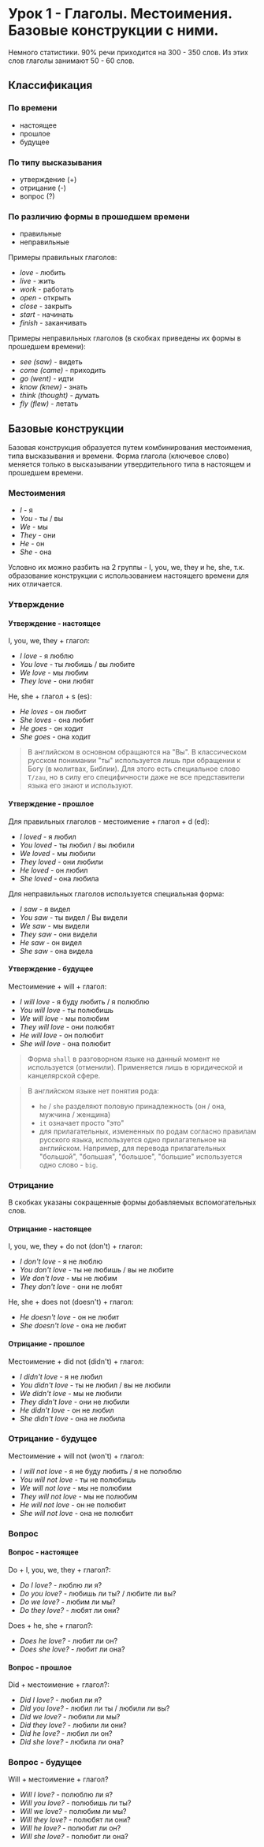 # Урок 1 - Глаголы. Местоимения. Базовые конструкции с ними.

Немного статистики. 90% речи приходится на 300 - 350 слов. Из этих слов глаголы занимают 50 - 60 слов.

## Классификация

### По времени

- настоящее
- прошлое
- будущее

### По типу высказывания

- утверждение (+)
- отрицание (-)
- вопрос (?)

### По различию формы в прошедшем времени

- правильные
- неправильные

Примеры правильных глаголов:

- *love* - любить
- *live* - жить
- *work* - работать
- *open* - открыть
- *close* - закрыть
- *start* - начинать
- *finish* - заканчивать

Примеры неправильных глаголов (в скобках приведены их формы в прошедшем времени):

- *see (saw)* - видеть
- *come (came)* - приходить
- *go (went)* - идти
- *know (knew)* - знать
- *think (thought)* - думать
- *fly (flew)* - летать

## Базовые конструкции

Базовая конструкция образуется путем комбинирования местоимения, типа высказывания и времени. Форма глагола (ключевое
слово) меняется только в высказывании утвердительного типа в настоящем и прошедшем времени.

### Местоимения

- *I* - я
- *You* - ты / вы
- *We* - мы
- *They* - они
- *He* - он
- *She* - она

Условно их можно разбить на 2 группы - I, you, we, they и he, she, т.к. образование конструкции с использованием
настоящего времени для них отличается.

### Утверждение

#### Утверждение - настоящее

I, you, we, they + глагол:

- *I love* - я люблю
- *You love* - ты любишь / вы любите
- *We love* - мы любим
- *They love* - они любят

He, she + глагол + s (es):

- *He loves* - он любит
- *She loves* - она любит
- *He goes* - он ходит
- *She goes* - она ходит

> В английском в основном обращаются на "Вы". В классическом русском понимании "ты" используется лишь при обращении к
> Богу (в молитвах, Библии). Для этого есть специальное слово `T/zau`, но в силу его специфичности даже не все
представители языка его знают и используют.

#### Утверждение - прошлое

Для правильных глаголов - местоимение + глагол + d (ed):

- *I loved* - я любил
- *You loved* - ты любил / вы любили
- *We loved* - мы любили
- *They loved* - они любили
- *He loved* - он любил
- *She loved* - она любила

Для неправильных глаголов используется специальная форма:

- *I saw* - я видел
- *You saw* - ты видел / Вы видели
- *We saw* - мы видели
- *They saw* - они видели
- *He saw* - он видел
- *She saw* - она видела

#### Утверждение - будущее

Местоимение + will + глагол:

- *I will love* - я буду любить / я полюблю
- *You will love* - ты полюбишь
- *We will love* - мы полюбим
- *They will love* - они полюбят
- *He will love* - он полюбит
- *She will love* - она полюбит

> Форма `shall` в разговорном языке на данный момент не используется (отменили). Применяется лишь в юридической и
> канцелярской сфере.

> В английском языке нет понятия рода:
>
> - `he` / `she` разделяют половую принадлежность (он / она, мужчина / женщина)
> - `it` означает просто "это"
> - для прилагательных, измененных по родам согласно правилам русского языка, используется одно прилагательное на
> английском. Например, для перевода прилагательных "большой", "большая", "большое", "большие" используется одно слово -
> `big`.

### Отрицание

В скобках указаны сокращенные формы добавляемых вспомогательных слов.

#### Отрицание - настоящее

I, you, we, they + do not (don't) + глагол:

- *I don't love* - я не люблю
- *You don't love* - ты не любишь / вы не любите
- *We don't love* - мы не любим
- *They don't love* - они не любят

He, she + does not (doesn't) + глагол:

- *He doesn't love* - он не любит
- *She doesn't love* - она не любит

#### Отрицание - прошлое

Местоимение + did not (didn't) + глагол:

- *I didn't love* - я не любил
- *You didn't love* - ты не любил / вы не любили
- *We didn't love* - мы не любили
- *They didn't love* - они не любили
- *He didn't love* - он не любил
- *She didn't love* - она не любила

### Отрицание - будущее

Местоимение + will not (won't) + глагол:

- *I will not love* - я не буду любить / я не полюблю
- *You will not love* - ты не полюбишь
- *We will not love* - мы не полюбим
- *They will not love* - мы не полюбим
- *He will not love* - он не полюбит
- *She will not love* - она не полюбит

### Вопрос

#### Вопрос - настоящее

Do + I, you, we, they + глагол?:

- *Do I love?* - люблю ли я?
- *Do you love?* - любишь ли ты? / любите ли вы?
- *Do we love?* - любим ли мы?
- *Do they love?* - любят ли они?

Does + he, she + глагол?:

- *Does he love?* - любит ли он?
- *Does she love?* - любит ли она?

#### Вопрос - прошлое

Did + местоимение + глагол?:

- *Did I love?* - любил ли я?
- *Did you love?* - любил ли ты / любили ли вы?
- *Did we love?* - любили ли мы?
- *Did they love?* - любили ли они?
- *Did he love?* - любил ли он?
- *Did she love?* - любила ли она?

### Вопрос - будущее

Will + местоимение + глагол?

- *Will I love?* - полюблю ли я?
- *Will you love?* - полюбишь ли ты?
- *Will we love?* - полюбим ли мы?
- *Will they love?* - полюбят ли они?
- *Will he love?* - полюбит ли он?
- *Will she love?* - полюбит ли она?
